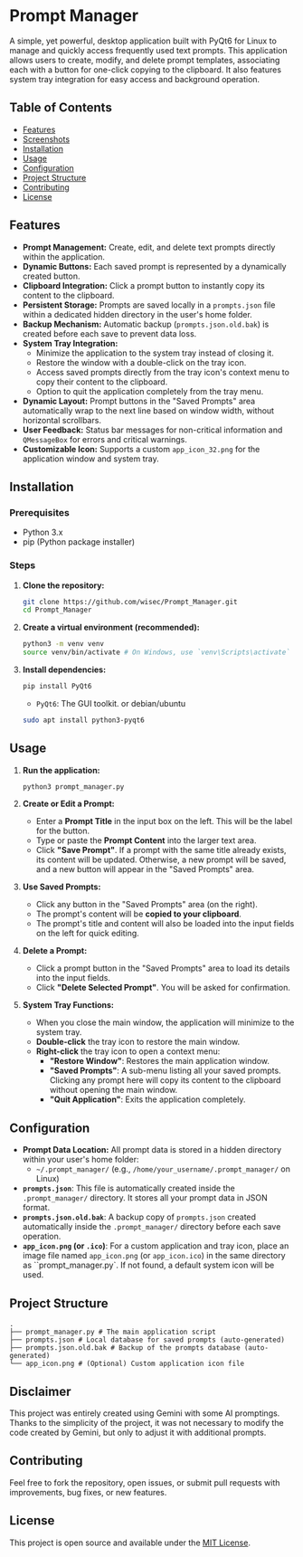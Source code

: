 # Prompt Manager

A simple, yet powerful, desktop application built with PyQt6 for Linux to manage and quickly access frequently used text prompts. This application allows users to create, modify, and delete prompt templates, associating each with a button for one-click copying to the clipboard. It also features system tray integration for easy access and background operation.

## Table of Contents

- [Features](#features)
- [Screenshots](#screenshots)
- [Installation](#installation)
- [Usage](#usage)
- [Configuration](#configuration)
- [Project Structure](#project-structure)
- [Contributing](#contributing)
- [License](#license)

## Features

*   **Prompt Management:** Create, edit, and delete text prompts directly within the application.
*   **Dynamic Buttons:** Each saved prompt is represented by a dynamically created button.
*   **Clipboard Integration:** Click a prompt button to instantly copy its content to the clipboard.
*   **Persistent Storage:** Prompts are saved locally in a `prompts.json` file within a dedicated hidden directory in the user's home folder.
*   **Backup Mechanism:** Automatic backup (`prompts.json.old.bak`) is created before each save to prevent data loss.
*   **System Tray Integration:**
    *   Minimize the application to the system tray instead of closing it.
    *   Restore the window with a double-click on the tray icon.
    *   Access saved prompts directly from the tray icon's context menu to copy their content to the clipboard.
    *   Option to quit the application completely from the tray menu.
*   **Dynamic Layout:** Prompt buttons in the "Saved Prompts" area automatically wrap to the next line based on window width, without horizontal scrollbars.
*   **User Feedback:** Status bar messages for non-critical information and `QMessageBox` for errors and critical warnings.
*   **Customizable Icon:** Supports a custom `app_icon_32.png` for the application window and system tray.

## Installation

### Prerequisites

*   Python 3.x
*   pip (Python package installer)

### Steps

1.  **Clone the repository:**
    ```bash
    git clone https://github.com/wisec/Prompt_Manager.git
    cd Prompt_Manager
    ```
2.  **Create a virtual environment (recommended):**
    ```bash
    python3 -m venv venv
    source venv/bin/activate # On Windows, use `venv\Scripts\activate`
    ```
3.  **Install dependencies:**
    ```bash
    pip install PyQt6
    ```
    *   `PyQt6`: The GUI toolkit.
    or debian/ubuntu
    ```bash 
    sudo apt install python3-pyqt6
    ```
## Usage

1.  **Run the application:**
    ```bash
    python3 prompt_manager.py
    ```

2.  **Create or Edit a Prompt:**
    *   Enter a **Prompt Title** in the input box on the left. This will be the label for the button.
    *   Type or paste the **Prompt Content** into the larger text area.
    *   Click **"Save Prompt"**. If a prompt with the same title already exists, its content will be updated. Otherwise, a new prompt will be saved, and a new button will appear in the "Saved Prompts" area.

3.  **Use Saved Prompts:**
    *   Click any button in the "Saved Prompts" area (on the right).
    *   The prompt's content will be **copied to your clipboard**.
    *   The prompt's title and content will also be loaded into the input fields on the left for quick editing.

4.  **Delete a Prompt:**
    *   Click a prompt button in the "Saved Prompts" area to load its details into the input fields.
    *   Click **"Delete Selected Prompt"**. You will be asked for confirmation.

5.  **System Tray Functions:**
    *   When you close the main window, the application will minimize to the system tray.
    *   **Double-click** the tray icon to restore the main window.
    *   **Right-click** the tray icon to open a context menu:
        *   **"Restore Window"**: Restores the main application window.
        *   **"Saved Prompts"**: A sub-menu listing all your saved prompts. Clicking any prompt here will copy its content to the clipboard without opening the main window.
        *   **"Quit Application"**: Exits the application completely.

## Configuration

*   **Prompt Data Location:** All prompt data is stored in a hidden directory within your user's home folder:
    *   `~/.prompt_manager/` (e.g., `/home/your_username/.prompt_manager/` on Linux)
*   **`prompts.json`**: This file is automatically created inside the `.prompt_manager/` directory. It stores all your prompt data in JSON format.
*   **`prompts.json.old.bak`**: A backup copy of `prompts.json` created automatically inside the `.prompt_manager/` directory before each save operation.
*   **`app_icon.png` (or `.ico`)**: For a custom application and tray icon, place an image file named `app_icon.png` (or `app_icon.ico`) in the same directory as ``prompt_manager.py`. If not found, a default system icon will be used.

## Project Structure

```
.
├── prompt_manager.py # The main application script
├── prompts.json # Local database for saved prompts (auto-generated)
├── prompts.json.old.bak # Backup of the prompts database (auto-generated)
└── app_icon.png # (Optional) Custom application icon file
```

## Disclaimer 
This project was entirely created using Gemini with some AI promptings.
Thanks to the simplicity of the project, it was not necessary to modify the 
code created by Gemini, but only to adjust it with additional prompts.

## Contributing

Feel free to fork the repository, open issues, or submit pull requests with improvements, bug fixes, or new features.

## License

This project is open source and available under the [MIT License](LICENSE).

